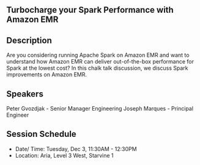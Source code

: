 ## Turbocharge your Spark Performance with Amazon EMR
## Description
Are you considering running Apache Spark on Amazon EMR and want to understand how Amazon EMR can deliver out-of-the-box performance for Spark at the lowest cost? In this chalk talk discussion, we discuss Spark improvements on Amazon EMR.
## Speakers
Peter Gvozdjak - Senior Manager Engineering
Joseph Marques - Principal Engineer
## Session Schedule
- Date/ Time: Tuesday, Dec 3, 11:30AM - 12:30PM
- Location: Aria, Level 3 West, Starvine 1